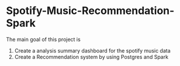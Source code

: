# Spotify-Music-Recommendation-Spark

The main goal of this project is 
1. Create a analysis summary dashboard for the spotify music data
2. Create a Recommendation system by using Postgres and Spark
